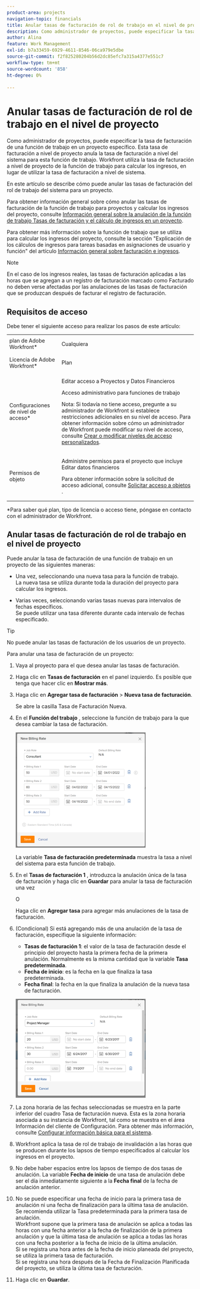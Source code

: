 ```yaml
---
product-area: projects
navigation-topic: financials
title: Anular tasas de facturación de rol de trabajo en el nivel de proyecto
description: Como administrador de proyectos, puede especificar la tasa de facturación de una función de trabajo en un proyecto específico. Esta tasa de facturación a nivel de proyecto anula la tasa de facturación a nivel del sistema para esta función de trabajo. Workfront utiliza la tasa de facturación a nivel de proyecto de la función de trabajo para calcular los ingresos, en lugar de utilizar la tasa de facturación a nivel de sistema.
author: Alina
feature: Work Management
exl-id: b7a33459-6929-4611-8546-06ca979e5dbe
source-git-commit: f2f825280204b56d2dc85efc7a315a4377e551c7
workflow-type: tm+mt
source-wordcount: '858'
ht-degree: 0%

---
```


# Anular tasas de facturación de rol de trabajo en el nivel de proyecto

Como administrador de proyectos, puede especificar la tasa de facturación de una función de trabajo en un proyecto específico. Esta tasa de facturación a nivel de proyecto anula la tasa de facturación a nivel del sistema para esta función de trabajo. Workfront utiliza la tasa de facturación a nivel de proyecto de la función de trabajo para calcular los ingresos, en lugar de utilizar la tasa de facturación a nivel de sistema.

En este artículo se describe cómo puede anular las tasas de facturación del rol de trabajo del sistema para un proyecto.

Para obtener información general sobre cómo anular las tasas de facturación de la función de trabajo para proyectos y calcular los ingresos del proyecto, consulte [Información general sobre la anulación de la función de trabajo Tasas de facturación y el cálculo de ingresos en un proyecto](../../../manage-work/projects/project-finances/override-role-billing-rates-and-calculate-project-revenue.md).

Para obtener más información sobre la función de trabajo que se utiliza para calcular los ingresos del proyecto, consulte la sección &quot;Explicación de los cálculos de ingresos para tareas basadas en asignaciones de usuario y función&quot; del artículo [Información general sobre facturación e ingresos](../../../manage-work/projects/project-finances/billing-and-revenue-overview.md).

>[!NOTE]
>
>En el caso de los ingresos reales, las tasas de facturación aplicadas a las horas que se agregan a un registro de facturación marcado como Facturado no deben verse afectadas por las anulaciones de las tasas de facturación que se produzcan después de facturar el registro de facturación.

## Requisitos de acceso

Debe tener el siguiente acceso para realizar los pasos de este artículo:

<table style="table-layout:auto"> 
 <col> 
 <col> 
 <tbody> 
  <tr> 
   <td role="rowheader">plan de Adobe Workfront*</td> 
   <td> <p>Cualquiera</p> </td> 
  </tr> 
  <tr> 
   <td role="rowheader">Licencia de Adobe Workfront*</td> 
   <td> <p>Plan </p> </td> 
  </tr> 
  <tr> 
   <td role="rowheader">Configuraciones de nivel de acceso*</td> 
   <td> <p>Editar acceso a Proyectos y Datos Financieros</p> <p>Acceso administrativo para funciones de trabajo</p> <p>Nota: Si todavía no tiene acceso, pregunte a su administrador de Workfront si establece restricciones adicionales en su nivel de acceso. Para obtener información sobre cómo un administrador de Workfront puede modificar su nivel de acceso, consulte <a href="../../../administration-and-setup/add-users/configure-and-grant-access/create-modify-access-levels.md" class="MCXref xref">Crear o modificar niveles de acceso personalizados</a>.</p> </td> 
  </tr> 
  <tr> 
   <td role="rowheader">Permisos de objeto</td> 
   <td> <p>Administre permisos para el proyecto que incluye Editar datos financieros </p> <p>Para obtener información sobre la solicitud de acceso adicional, consulte <a href="../../../workfront-basics/grant-and-request-access-to-objects/request-access.md" class="MCXref xref">Solicitar acceso a objetos </a>.</p> </td> 
  </tr> 
 </tbody> 
</table>

&#42;Para saber qué plan, tipo de licencia o acceso tiene, póngase en contacto con el administrador de Workfront.

## Anular tasas de facturación de rol de trabajo en el nivel de proyecto

Puede anular la tasa de facturación de una función de trabajo en un proyecto de las siguientes maneras:

* Una vez, seleccionando una nueva tasa para la función de trabajo.\
   La nueva tasa se utiliza durante toda la duración del proyecto para calcular los ingresos.

* Varias veces, seleccionando varias tasas nuevas para intervalos de fechas específicos.\
   Se puede utilizar una tasa diferente durante cada intervalo de fechas especificado.

>[!TIP]
>
>No puede anular las tasas de facturación de los usuarios de un proyecto.

Para anular una tasa de facturación de un proyecto:

1. Vaya al proyecto para el que desea anular las tasas de facturación.
1. Haga clic en **Tasas de facturación** en el panel izquierdo. Es posible que tenga que hacer clic en **Mostrar más**.
1. Haga clic en **Agregar tasa de facturación** > **Nueva tasa de facturación**.

   Se abre la casilla Tasa de Facturación Nueva.

1. En el **Función del trabajo** , seleccione la función de trabajo para la que desea cambiar la tasa de facturación.

   ![](assets/override-billing-rate-on-project-nwe-350x310.png)

   La variable **Tasa de facturación predeterminada** muestra la tasa a nivel del sistema para esta función de trabajo.

1. En el **Tasas de facturación 1** , introduzca la anulación única de la tasa de facturación y haga clic en **Guardar** para anular la tasa de facturación una vez

   O

   Haga clic en **Agregar tasa** para agregar más anulaciones de la tasa de facturación.

1. (Condicional) Si está agregando más de una anulación de la tasa de facturación, especifique la siguiente información:

   * **Tasas de facturación 1**: el valor de la tasa de facturación desde el principio del proyecto hasta la primera fecha de la primera anulación. Normalmente es la misma cantidad que la variable **Tasa predeterminada**.
   * **Fecha de inicio**: es la fecha en la que finaliza la tasa predeterminada.
   * **Fecha final**: la fecha en la que finaliza la anulación de la nueva tasa de facturación.

   ![new_billing_rate_with_adapt_dates.png](assets/new-billing-rate-with-adjustment-dates-350x266.png)

1. La zona horaria de las fechas seleccionadas se muestra en la parte inferior del cuadro Tasa de facturación nueva. Esta es la zona horaria asociada a su instancia de Workfront, tal como se muestra en el área Información del cliente de Configuración. Para obtener más información, consulte [Configurar información básica para el sistema](../../../administration-and-setup/get-started-wf-administration/configure-basic-info.md).
1. Workfront aplica la tasa de rol de trabajo de invalidación a las horas que se producen durante los lapsos de tiempo especificados al calcular los ingresos en el proyecto.
1. No debe haber espacios entre los lapsos de tiempo de dos tasas de anulación. La variable **Fecha de inicio** de una tasa de anulación debe ser el día inmediatamente siguiente a la **Fecha final** de la fecha de anulación anterior.

1. No se puede especificar una fecha de inicio para la primera tasa de anulación ni una fecha de finalización para la última tasa de anulación.\
   Se recomienda utilizar la Tasa predeterminada para la primera tasa de anulación.\
   Workfront supone que la primera tasa de anulación se aplica a todas las horas con una fecha anterior a la fecha de finalización de la primera anulación y que la última tasa de anulación se aplica a todas las horas con una fecha posterior a la fecha de inicio de la última anulación.\
   Si se registra una hora antes de la fecha de inicio planeada del proyecto, se utiliza la primera tasa de facturación.\
   Si se registra una hora después de la Fecha de Finalización Planificada del proyecto, se utiliza la última tasa de facturación.

1. Haga clic en **Guardar**.
